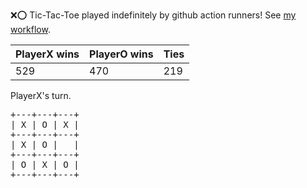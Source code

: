 :x::o: Tic-Tac-Toe played indefinitely by github action runners! See [my workflow](.github/workflows/play.yaml).

|PlayerX wins|PlayerO wins|Ties|
|-|-|-|
|529|470|219|

PlayerX's turn.

<pre>
+---+---+---+
| X | O | X |
+---+---+---+
| X | O |   |
+---+---+---+
| O | X | O |
+---+---+---+
</pre>